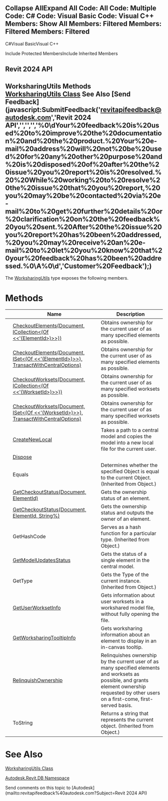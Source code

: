 ﻿

Collapse AllExpand All Code: All Code: Multiple Code: C# Code: Visual Basic Code: Visual C++  Members: Show All Members: Filtered Members: Filtered Members: Filtered   
---  
  
C#Visual BasicVisual C++

Include Protected MembersInclude Inherited Members

Revit 2024 API  
---  
WorksharingUtils Methods  
[WorksharingUtils Class](ae7857a0-4e9b-f9c1-84c7-8b250af68068.md) See Also [Send Feedback](javascript:SubmitFeedback\('revitapifeedback@autodesk.com','Revit 2024 API','','','','%0\\dYour%20feedback%20is%20used%20to%20improve%20the%20documentation%20and%20the%20product.%20Your%20e-mail%20address%20will%20not%20be%20used%20for%20any%20other%20purpose%20and%20is%20disposed%20of%20after%20the%20issue%20you%20report%20is%20resolved.%20%20While%20working%20to%20resolve%20the%20issue%20that%20you%20report,%20you%20may%20be%20contacted%20via%20e-mail%20to%20get%20further%20details%20or%20clarification%20on%20the%20feedback%20you%20sent.%20After%20the%20issue%20you%20report%20has%20been%20addressed,%20you%20may%20receive%20an%20e-mail%20to%20let%20you%20know%20that%20your%20feedback%20has%20been%20addressed.%0\\A%0\\d','Customer%20Feedback'\);)  
---  
  
The [WorksharingUtils](ae7857a0-4e9b-f9c1-84c7-8b250af68068.md) type exposes the following members.

# Methods

|  | Name | Description |
| --- | --- | --- |
|  | [CheckoutElements(Document, ICollection<(Of <<'(ElementId>)>>))](5553298f-e8a3-13f1-3f1b-f3505e82eb5c.md) | Obtains ownership for the current user of as many specified elements as possible. |
|  | [CheckoutElements(Document, ISet<(Of <<'(ElementId>)>>), TransactWithCentralOptions)](50d213af-17cb-b92a-6251-ce9a79e5ce5b.md) | Obtains ownership for the current user of as many specified elements as possible. |
|  | [CheckoutWorksets(Document, ICollection<(Of <<'(WorksetId>)>>))](97f0d4eb-ad2a-ca9d-a896-5144bd68c5a5.md) | Obtains ownership for the current user of as many specified worksets as possible. |
|  | [CheckoutWorksets(Document, ISet<(Of <<'(WorksetId>)>>), TransactWithCentralOptions)](39b55560-c85b-bebc-e825-b76b5ba313a7.md) | Obtains ownership for the current user of as many specified worksets as possible. |
|  | [CreateNewLocal](90102c11-d982-77f5-d08c-e68b1a882281.md) | Takes a path to a central model and copies the model into a new local file for the current user. |
|  | [Dispose](260ca2a7-7757-529e-228e-e3c511904af7.md) |  |
|  | Equals | Determines whether the specified Object is equal to the current Object. (Inherited from Object.) |
|  | [GetCheckoutStatus(Document, ElementId)](1a4b4bbb-060d-1f42-fbb2-ab85081f8e7f.md) | Gets the ownership status of an element. |
|  | [GetCheckoutStatus(Document, ElementId, String%)](8359bb9a-01d2-d595-c72b-718c70841511.md) | Gets the ownership status and outputs the owner of an element. |
|  | GetHashCode | Serves as a hash function for a particular type.  (Inherited from Object.) |
|  | [GetModelUpdatesStatus](346a8cda-0222-557c-8de7-deea05418868.md) | Gets the status of a single element in the central model. |
|  | GetType | Gets the Type of the current instance. (Inherited from Object.) |
|  | [GetUserWorksetInfo](15ec1e3e-61d5-b6a1-3604-8b866a988270.md) | Gets information about user worksets in a workshared model file, without fully opening the file. |
|  | [GetWorksharingTooltipInfo](1e54c25f-7d7a-7484-be7b-d741084418a9.md) | Gets worksharing information about an element to display in an in-canvas tooltip. |
|  | [RelinquishOwnership](09f4e163-cb8f-de87-d641-3ba667adf4e0.md) | Relinquishes ownership by the current user of as many specified elements and worksets as possible, and grants element ownership requested by other users on a first-come, first-served basis. |
|  | ToString | Returns a string that represents the current object. (Inherited from Object.) |
  
# See Also

[WorksharingUtils Class](ae7857a0-4e9b-f9c1-84c7-8b250af68068.md)

[Autodesk.Revit.DB Namespace](87546ba7-461b-c646-cbb1-2cb8f5bff8b2.md)

Send comments on this topic to [Autodesk](mailto:revitapifeedback%40autodesk.com?Subject=Revit 2024 API)
